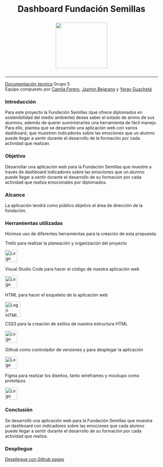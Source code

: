 <h1 align="center">Dashboard Fundación Semillas
<p align="center">
 <img width="170" height="150" src="https://user-images.githubusercontent.com/86115727/199051290-83a2c79f-fcf4-4d98-bc4b-3991362cad80.png">
</p>
</h1> 
<hr>
<a href="https://docs.google.com/document/d/1E0CfL8svJ0huQOmjZQKjwehj6Kvh_uJQuxxkCxL1g8Q/edit?usp=sharing
">Documentación tecnica</a> Grupo 5
<br>
Equipo compuesto por <a href="https://github.com/CamilaForer">Camila Forero</a>, <a  href="https://github.com/Jlbejarano662">Jazmin Bejarano</a> y <a  href="https://github.com/yeray004"git
>Yeray Guachetá</a>
<h3>Introducción</h3>
Para este proyecto la Fundación Semillas (que ofrece diplomados en sostenibilidad del medio ambiente) desea saber el estado de ánimo de sus alumnos, además de querer suministrarles una herramienta de fácil manejo. Para ello, plantea que se desarrolle una aplicación web con varios dashboard, que muestren indicadores sobre las emociones que un alumno puede llegar a sentir durante el desarrollo de la formación por cada actividad que realizan.
<h3>Objetivo</h3>
Desarrollar una aplicación web para la Fundación Semillas que muestre a través de dashboard indicadores sobre las emociones que un alumno puede llegar a sentir durante el desarrollo de su formación por cada actividad que realiza emocionales por diplomados.
<h3>Alcance</h3>
La aplicación tendrá como público objetivo el área de dirección de la fundación.
<h3>Herramientas utilizadas</h3>
  Hicimos uso de diferentes herramientas para la creación de esta propuesta:
  <p>Trello para realizar la planeación y organización del proyecto</p><img width="40px"src="https://user-images.githubusercontent.com/86115727/199334676-02ff98e0-5f82-4ee3-920c-8a40e748cabb.png" alt="Logo Trello">
 <p>Visual Studio Code para hacer el código de nuestra aplicación web</p> <img width="40px"src="https://user-images.githubusercontent.com/86115727/199334189-d07ad5bf-3384-4dc6-82ba-0f39bf80ed82.png" alt="Logo Visual studio code">
 <p>HTML para hacer el esqueleto de la aplicación web</p><img width="50px"src="https://user-images.githubusercontent.com/86115727/199336949-54a76e7b-1462-4a27-81cb-6fa9c1514cc2.png" alt="Logo HTML5">
  <p>CSS3 para la creación de estilos de nuestra estructura HTML</p><img width="40px"src="https://user-images.githubusercontent.com/86115727/199334947-3019f26d-56a9-400c-b8c3-ef92b4a94faa.png" alt="Logo CSS3">
  <p>Github como controlador de versiones y para desplegar la aplicación</p><img width="40px"src="https://user-images.githubusercontent.com/86115727/199336699-67593444-6d17-4c33-b313-99b09181887b.png" alt="Logo Github">
  <p>Figma para realizar los diseños, tanto wireframes y mockups como prototipos</p><img width="40px"src="https://user-images.githubusercontent.com/86115727/199336813-72221f32-eb87-4cd9-b377-0f22e2b4d254.png" alt="Logo Figma">

<h3>Conclusión</h3>
Se desarrolló una aplicación web para la Fundación Semillas que muestra un dashboard  con indicadores sobre las emociones que cada alumno puede llegar a sentir durante el desarrollo de su formación por cada actividad que realiza.
<h3>Despliegue</h3>
<a href="https://camilaforer.github.io/Dashboard-fundacion-Semillas/">Despliegue con Github pages</a>
